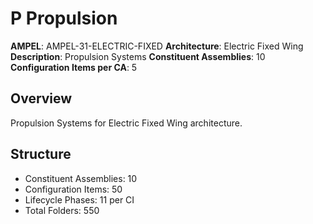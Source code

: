 # P Propulsion

**AMPEL**: AMPEL-31-ELECTRIC-FIXED
**Architecture**: Electric Fixed Wing
**Description**: Propulsion Systems
**Constituent Assemblies**: 10
**Configuration Items per CA**: 5

## Overview
Propulsion Systems for Electric Fixed Wing architecture.

## Structure
- Constituent Assemblies: 10
- Configuration Items: 50
- Lifecycle Phases: 11 per CI
- Total Folders: 550
